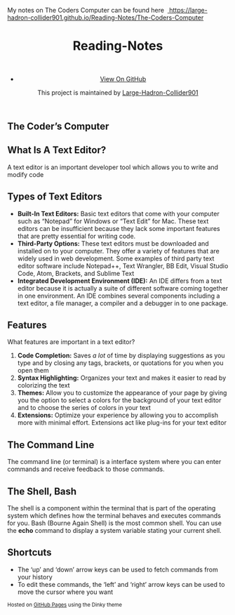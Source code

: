 <p>My notes on The Coders Computer can be found here &nbsp;<a class="inline_disabled external" href="https://github.com/Large-Hadron-Collider901/Reading-Notes/blob/98a30e4317cc3a719e034bd0f523aece49a92d55/Markdown.md" target="_blank" rel="noopener"> </a>
    <a href="https://large-hadron-collider901.github.io/Reading-Notes/The-Coders-Computer" target="_blank" rel="noopener">https://large-hadron-collider901.github.io/Reading-Notes/The-Coders-Computer</a>
</p>
<p>
    <a class="inline_disabled external" href="https://github.com/Large-Hadron-Collider901/Reading-Notes/blob/98a30e4317cc3a719e034bd0f523aece49a92d55/Markdown.md" target="_blank" rel="noopener"> </a>
    <a href="https://large-hadron-collider901.github.io/Reading-Notes/The-Coders-Computer" target="_blank" rel="noopener"></a>
</p>
<div class="wrapper">
    <header>
        <h1 class="header">Reading-Notes</h1>
        <p class="header">&nbsp;</p>
        <ul>
            <li>
                <a class="buttons github" href="https://github.com/Large-Hadron-Collider901/Reading-Notes">View On GitHub</a>
            </li>
        </ul>
        <p class="header">This project is maintained by <a class="header name" href="https://github.com/Large-Hadron-Collider901">Large-Hadron-Collider901</a>
        </p>
    </header>
    <section>
        <h1 id="the-coders-computer">The Coder&rsquo;s Computer</h1>
        <h2 id="what-is-a-text-editor">What Is A Text Editor?</h2>
        <p>A text editor is an important developer tool which allows you to write and modify code</p>
        <h2 id="types-of-text-editors">Types of Text Editors</h2>
        <ul>
            <li><strong>Built-In Text Editors:</strong> Basic text editors that come with your computer such as &ldquo;Notepad&rdquo; for Windows or &ldquo;Text Edit&rdquo; for Mac. These text editors can be insufficient because they lack some important features that are pretty essential for writing code.</li>
            <li><strong>Third-Party Options:</strong> These text editors must be downloaded and installed on to your computer. They offer a variety of features that are widely used in web development. Some examples of third party text editor software include Notepad++, Text Wrangler, BB Edit, Visual Studio Code, Atom, Brackets, and Sublime Text</li>
            <li><strong>Integrated Development Environment (IDE):</strong> An IDE differs from a text editor because it is actually a suite of different software coming together in one environment. An IDE combines several components including a text editor, a file manager, a compiler and a debugger in to one package.</li>
        </ul>
        <h2 id="features">Features</h2>
        <p>What features are important in a text editor?</p>
        <ol>
            <li><strong>Code Completion:</strong> Saves <em>a lot</em> of time by displaying suggestions as you type and by closing any tags, brackets, or quotations for you when you open them</li>
            <li><strong>Syntax Highlighting:</strong> Organizes your text and makes it easier to read by colorizing the text</li>
            <li><strong>Themes:</strong> Allow you to customize the appearance of your page by giving you the option to select a colors for the background of your text editor and to choose the series of colors in your text</li>
            <li><strong>Extensions:</strong> Optimize your experience by allowing you to accomplish more with minimal effort. Extensions act like plug-ins for your text editor</li>
        </ol>
        <h2 id="the-command-line">The Command Line</h2>
        <p>The command line (or terminal) is a interface system where you can enter commands and receive feedback to those commands.</p>
        <h2 id="the-shell-bash">The Shell, Bash</h2>
        <p>The shell is a component within the terminal that is part of the operating system which defines how the terminal behaves and executes commands for you. Bash (Bourne Again Shell) is the most common shell. You can use the <strong>echo</strong> command to display a system variable stating your current shell.</p>
        <h2 id="shortcuts">Shortcuts</h2>
        <ul>
            <li>The &lsquo;up&rsquo; and &lsquo;down&rsquo; arrow keys can be used to fetch commands from your history</li>
            <li>To edit these commands, the &lsquo;left&rsquo; and &lsquo;right&rsquo; arrow keys can be used to move the cursor where you want</li>
        </ul>
    </section>
    <footer>
        <p><small>Hosted on <a href="https://pages.github.com">GitHub Pages</a> using the Dinky theme</small></p>
    </footer>
</div>
<p>&nbsp;</p>